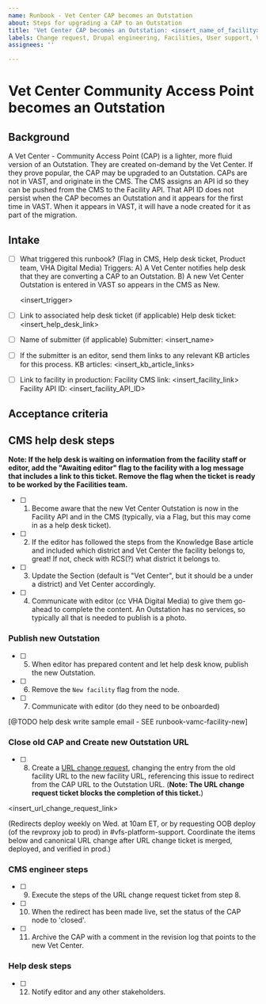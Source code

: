 ```yaml
---
name: Runbook - Vet Center CAP becomes an Outstation
about: Steps for upgrading a CAP to an Outstation
title: 'Vet Center CAP becomes an Outstation: <insert_name_of_facility>'
labels: Change request, Drupal engineering, Facilities, User support, VA.gov frontend, Vet Center
assignees: ''

---
```


# Vet Center Community Access Point becomes an Outstation
## Background
  A Vet Center - Community Access Point (CAP) is a lighter, more fluid version of
  an Outstation.  They are created on-demand by the Vet Center.  If they prove
  popular, the CAP may be upgraded to an Outstation.  CAPs are not in VAST, and
  originate in the CMS.  The CMS assigns an API id so they can be pushed from
  the CMS to the Facility API.  That API ID does not persist when
  the CAP becomes an Outstation and it appears for the first time in VAST.  When
   it appears in VAST, it will have a node created for it as part of the
   migration.
## Intake
- [ ] What triggered this runbook? (Flag in CMS, Help desk ticket, Product team, VHA Digital Media)
Triggers:
  A)  A Vet Center notifies help desk that they are converting a CAP to an Outstation.
  B)  A new Vet Center Outstation is entered in VAST so appears in the CMS as New.

  <insert_trigger>

- [ ] Link to associated help desk ticket (if applicable)
Help desk ticket: <insert_help_desk_link>

- [ ] Name of submitter (if applicable)
Submitter: <insert_name>

- [ ] If the submitter is an editor, send them links to any relevant KB articles for this process.
KB articles: <insert_kb_article_links>

- [ ] Link to facility in production:
Facility CMS link: <insert_facility_link>
Facility API ID: <insert_facility_API_ID>

## Acceptance criteria
## CMS help desk steps
**Note: If the help desk is waiting on information from the facility staff or editor, add the "Awaiting editor" flag to the facility with a log message that includes a link to this ticket. Remove the flag when the ticket is ready to be worked by the Facilities team.**
- [ ] 1. Become aware that the new Vet Center Outstation is now in the Facility
  API and in the CMS (typically, via a Flag, but this may come in as a help
  desk ticket).
- [ ] 2. If the editor has followed the steps from the Knowledge Base
  article and included which district and Vet Center the facility belongs to, great!  If not, check
  with RCS(?) what district it belongs to.
- [ ] 3. Update the Section (default is "Vet Center", but it should be a under
  a district) and Vet Center accordingly.
- [ ] 4. Communicate with editor (cc VHA Digital Media) to give them go-ahead to
  complete the content.  An Outstation has no services, so typically all that
  is needed to publish is a photo.
### Publish new Outstation
- [ ] 5. When editor has prepared content and let help desk know, publish the
  new Outstation.
- [ ] 6. Remove the `New facility` flag from the node.
- [ ] 7. Communicate with editor (do they need to be onboarded)

[@TODO help desk write sample email - SEE runbook-vamc-facility-new]

### Close old CAP and Create new Outstation URL
- [ ] 8. Create a [URL change request](https://github.com/department-of-veterans-affairs/va.gov-cms/issues/new?assignees=&template=runbook-facility-url-change.md&title=URL+Change+for%3A+%3Cinsert+facility+name%3E), changing the entry from the old facility URL to the new facility URL, referencing this issue to redirect from the CAP URL to the Outstation URL. (**Note: The URL change request ticket blocks the completion of this ticket.**)

<insert_url_change_request_link>

(Redirects deploy weekly on Wed. at 10am ET, or by requesting OOB deploy (of the revproxy job to prod) in #vfs-platform-support. Coordinate the items below and canonical URL change after URL change ticket is merged, deployed, and verified in prod.)

### CMS engineer steps
- [ ] 9. Execute the steps of the URL change request ticket from step 8.
- [ ] 10. When the redirect has been made live, set the status of the CAP node to 'closed'.
- [ ] 11. Archive the CAP with a comment in the revision log that points to the new Vet Center.

### Help desk steps
- [ ] 12. Notify editor and any other stakeholders.
